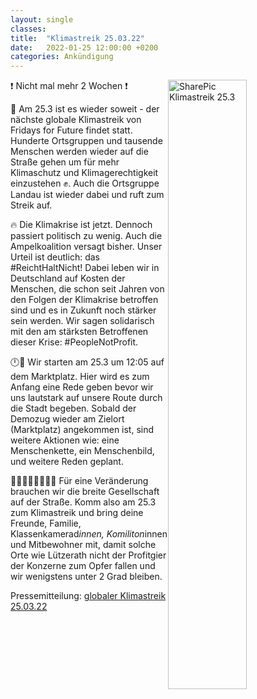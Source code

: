 ```yaml
---
layout: single
classes: 
title:  "Klimastreik 25.03.22"
date:   2022-01-25 12:00:00 +0200
categories: Ankündigung
---
```


<img src="https://github.com/fridaysforfuture-landau-pfalz/fridaysforfuture-landau-pfalz.github.io/blob/main/assets/images/GK%2025.03.22/SharePic%20GK%2025.3..png?raw=true" alt="SharePic Klimastreik 25.3" style="float:right;" height="50%" width="50%">

❗ Nicht mal mehr 2 Wochen ❗ 

📢 Am 25.3 ist es wieder soweit - der nächste globale Klimastreik von Fridays for Future findet statt. Hunderte Ortsgruppen und tausende Menschen werden wieder auf die Straße gehen um für mehr Klimaschutz und Klimagerechtigkeit einzustehen ✊. Auch die Ortsgruppe Landau ist wieder dabei und ruft zum Streik auf.  
 
🔥 Die Klimakrise ist jetzt. Dennoch passiert politisch zu wenig. Auch die Ampelkoalition versagt bisher. Unser Urteil ist deutlich: das #ReichtHaltNicht! Dabei leben wir in Deutschland auf Kosten der Menschen, die schon seit Jahren von den Folgen der Klimakrise betroffen sind und es in Zukunft noch stärker sein werden. Wir sagen solidarisch mit den am stärksten Betroffenen dieser Krise: #PeopleNotProfit.  
 
🕛📌 Wir starten am 25.3 um 12:05 auf dem Marktplatz. Hier wird es zum Anfang eine Rede geben bevor wir uns lautstark auf unsere Route durch die Stadt begeben. Sobald der Demozug wieder am Zielort (Marktplatz) angekommen ist, sind weitere Aktionen wie: eine Menschenkette, ein Menschenbild, und weitere Reden geplant.  

👨‍👩‍👧‍👦👨‍👩‍👧‍👦 Für eine Veränderung brauchen wir die breite Gesellschaft auf der Straße. Komm also am 25.3 zum Klimastreik und bring deine Freunde, Familie, Klassenkamerad*innen, Komiliton*innen und Mitbewohner mit, damit solche Orte wie Lützerath nicht der Profitgier der Konzerne zum Opfer fallen und wir wenigstens unter 2 Grad bleiben. <br>

<p></p>

Pressemitteilung: <a href="assets/images/GK 25.03.22/Pressemitteilung Globaler Klimastreik 250322_220125_135220.pdf" target="_blank" >globaler Klimastreik 25.03.22</a>
